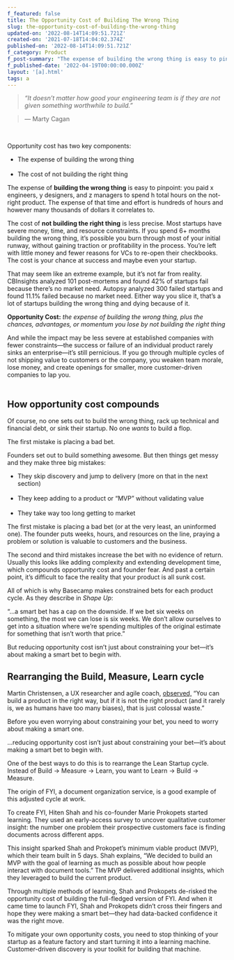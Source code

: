 ```yaml
---
f_featured: false
title: The Opportunity Cost of Building The Wrong Thing
slug: the-opportunity-cost-of-building-the-wrong-thing
updated-on: '2022-08-14T14:09:51.721Z'
created-on: '2021-07-18T14:04:02.374Z'
published-on: '2022-08-14T14:09:51.721Z'
f_category: Product
f_post-summary: "The expense of building the wrong thing is easy to pinpoint: you paid x engineers, y designers, and z managers to spend h total hours on the not-right product.\_The cost of not building the right thing is less precise but will determine your success or failure."
f_published-date: '2022-04-19T00:00:00.000Z'
layout: '[a].html'
tags: a
---
```


  

> _“It doesn’t matter how good your engineering team is if they are not given something worthwhile to build.”_ 

> — Marty Cagan

‍

Opportunity cost has two key components:

*   The expense of building the wrong thing  
    ‍
*   The cost of not building the right thing

  

The expense of **building the wrong thing** is easy to pinpoint: you paid x engineers, y designers, and z managers to spend h total hours on the not-right product. The expense of that time and effort is hundreds of hours and however many thousands of dollars it correlates to.   

  

The cost of **not building the right thing** is less precise. Most startups have severe money, time, and resource constraints. If you spend 6+ months building the wrong thing, it’s possible you burn through most of your initial runway, without gaining traction or profitability in the process. You’re left with little money and fewer reasons for VCs to re-open their checkbooks. The cost is your chance at success and maybe even your startup. 

  

That may seem like an extreme example, but it’s not far from reality. CBInsights analyzed 101 post-mortems and found 42% of startups fail because there’s no market need. Autopsy analyzed 300 failed startups and found 11.1% failed because no market need. Either way you slice it, that’s a lot of startups building the wrong thing and dying because of it.  

  

**Opportunity Cost:** _the expense of building the wrong thing, plus the chances, advantages, or momentum you lose by not building the right thing_

  

And while the impact may be less severe at established companies with fewer constraints—the success or failure of an individual product rarely sinks an enterprise—it’s still pernicious. If you go through multiple cycles of not shipping value to customers or the company, you weaken team morale, lose money, and create openings for smaller, more customer-driven companies to lap you.   
‍

How opportunity cost compounds 
-------------------------------

Of course, no one sets out to build the wrong thing, rack up technical and financial debt, or sink their startup. No one _wants_ to build a flop.

  

The first mistake is placing a bad bet.

  

Founders set out to build something awesome. But then things get messy and they make three big mistakes: 

  

*   They skip discovery and jump to delivery (more on that in the next section)   
    ‍
*   They keep adding to a product or “MVP” without validating value   
    ‍
*   They take way too long getting to market 

  

The first mistake is placing a bad bet (or at the very least, an uninformed one). The founder puts weeks, hours, and resources on the line, praying a problem or solution is valuable to customers and the business. 

  

The second and third mistakes increase the bet with no evidence of return. Usually this looks like adding complexity and extending development time, which compounds opportunity cost and founder fear. And past a certain point, it’s difficult to face the reality that your product is all sunk cost.  

  

All of which is why Basecamp makes constrained bets for each product cycle. As they describe in _Shape Up_:

  

“...a smart bet has a cap on the downside. If we bet six weeks on something, the most we can lose is six weeks. We don’t allow ourselves to get into a situation where we’re spending multiples of the original estimate for something that isn’t worth that price.”

  

But reducing opportunity cost isn’t just about constraining your bet—it’s about making a smart bet to begin with. 

  
Rearranging the Build, Measure, Learn cycle 
-----------------------------------------------

Martin Christensen, a UX researcher and agile coach, [observed,](https://blog.crisp.se/2018/03/01/martinchristensen/successful-agile-product-discovery-and-delivery) “You can build a product in the right way, but if it is not the right product (and it rarely is, we as humans have too many biases), that is just colossal waste.”

  

Before you even worrying about constraining your bet, you need to worry about making a smart one. 

  

...reducing opportunity cost isn’t just about constraining your bet—it’s about making a smart bet to begin with. 

  

One of the best ways to do this is to rearrange the Lean Startup cycle. Instead of Build → Measure → Learn, you want to Learn → Build → Measure.  

  

The origin of FYI, a document organization service, is a good example of this adjusted cycle at work. 

  

To create FYI, Hiten Shah and his co-founder Marie Prokopets started learning. They used an early-access survey to uncover qualitative customer insight: the number one problem their prospective customers face is finding documents across different apps. 

  

This insight sparked Shah and Prokopet’s minimum viable product (MVP), which their team built in 5 days. Shah explains, “We decided to build an MVP with the goal of learning as much as possible about how people interact with document tools.” The MVP delivered additional insights, which they leveraged to build the current product. 

  

Through multiple methods of learning, Shah and Prokopets de-risked the opportunity cost of building the full-fledged version of FYI. And when it came time to launch FYI, Shah and Prokopets didn’t cross their fingers and hope they were making a smart bet—they had data-backed confidence it was the right move.

  

To mitigate your own opportunity costs, you need to stop thinking of your startup as a feature factory and start turning it into a learning machine. Customer-driven discovery is your toolkit for building that machine.

‍
